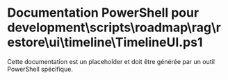 # Documentation PowerShell pour development\scripts\roadmap\rag\restore\ui\timeline\TimelineUI.ps1

Cette documentation est un placeholder et doit être générée par un outil PowerShell spécifique.
